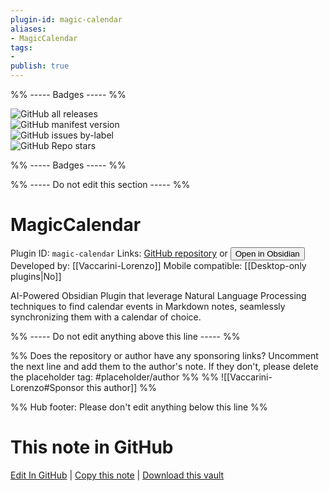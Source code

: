 ```yaml
---
plugin-id: magic-calendar
aliases:
- MagicCalendar
tags: 
- 
publish: true
---
```


%% ----- Badges ----- %%

![GitHub all releases](https://img.shields.io/github/downloads/Vaccarini-Lorenzo/MagicCalendar/total?color=573E7A&logo=github&style=for-the-badge)   
![GitHub manifest version](https://img.shields.io/github/manifest-json/v/Vaccarini-Lorenzo/MagicCalendar?color=573E7A&logo=github&style=for-the-badge)   
![GitHub issues by-label](https://img.shields.io/github/issues/Vaccarini-Lorenzo/MagicCalendar/help%20wanted?color=573E7A&logo=github&style=for-the-badge)   
![GitHub Repo stars](https://img.shields.io/github/stars/Vaccarini-Lorenzo/MagicCalendar?color=573E7A&logo=github&style=for-the-badge)

%% ----- Badges ----- %%

%% ----- Do not edit this section ----- %%

# MagicCalendar

Plugin ID: `magic-calendar`
Links: [GitHub repository](https://github.com/Vaccarini-Lorenzo/MagicCalendar) or [<button id=HH>Open in Obsidian</button>](obsidian://show-plugin?id=magic-calendar)
Developed by: [[Vaccarini-Lorenzo]]
Mobile compatible: [[Desktop-only plugins|No]]

AI-Powered Obsidian Plugin that leverage Natural Language Processing techniques to find calendar events in Markdown notes, seamlessly synchronizing them with a calendar of choice.

%% ----- Do not edit anything above this line ----- %% 

%% Does the repository or author have any sponsoring links? Uncomment the next line and add them to the author's note. If they don't, please delete the placeholder tag: #placeholder/author %%
%% ![[Vaccarini-Lorenzo#Sponsor this author]] %%

%% Hub footer: Please don't edit anything below this line %%

# This note in GitHub

<span class="git-footer">[Edit In GitHub](https://github.dev/obsidian-community/obsidian-hub/blob/main/02%20-%20Community%20Expansions/02.05%20All%20Community%20Expansions/Plugins/magic-calendar.md "git-hub-edit-note") | [Copy this note](https://raw.githubusercontent.com/obsidian-community/obsidian-hub/main/02%20-%20Community%20Expansions/02.05%20All%20Community%20Expansions/Plugins/magic-calendar.md "git-hub-copy-note") | [Download this vault](https://github.com/obsidian-community/obsidian-hub/archive/refs/heads/main.zip "git-hub-download-vault") </span>
